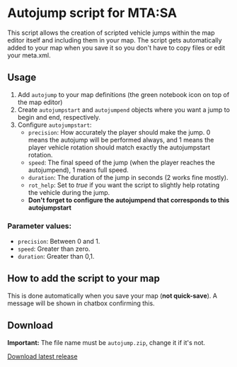 # Autojump script for MTA:SA

This script allows the creation of scripted vehicle jumps within the map editor itself and including them in your map. The script gets automatically added to your map when you save it so you don't have to copy files or edit your meta.xml.

## Usage
1. Add `autojump` to your map definitions (the green notebook icon on top of the map editor)
2. Create `autojumpstart` and `autojumpend` objects where you want a jump to begin and end, respectively.
3. Configure `autojumpstart`:
	* `precision`: How accurately the player should make the jump. 0 means the autojump will be performed always, and 1 means the player vehicle rotation should match exactly the autojumpstart rotation.
	* `speed`: The final speed of the jump (when the player reaches the autojumpend), 1 means full speed.
	* `duration`: The duration of the jump in seconds (2 works fine mostly).
	* `rot_help`: Set to _true_ if you want the script to slightly help rotating the vehicle during the jump.
	* **Don't forget to configure the autojumpend that corresponds to this autojumpstart**
	
### Parameter values:
* `precision`: Between 0 and 1.
* `speed`: Greater than zero.
* `duration`: Greater than 0,1.

## How to add the script to your map

This is done automatically when you save your map (**not quick-save**). A message will be shown in chatbox confirming this.

## Download
**Important:** The file name must be `autojump.zip`, change it if it's not.

[Download latest release](https://github.com/javier2409/autojump/releases/latest/download/autojump.zip) 
